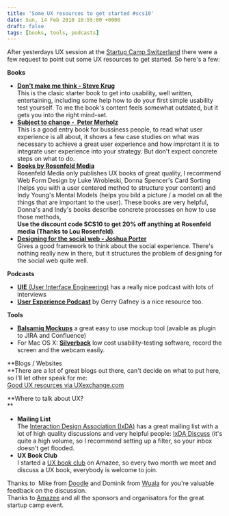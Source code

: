 ```yaml
---
title: 'Some UX resources to get started #scs10'
date: Sun, 14 Feb 2010 10:55:00 +0000
draft: false
tags: [books, tools, podcasts]
---
```


After yesterdays UX session at the [Startup Camp Switzerland](http://www.amazee.com/startupcamp-switzerland-0/) there were a few request to point out some UX resources to get started. So here's a few:

  
**Books**  

*   [**Don't make me think - Steve Krug**](http://www.amazon.de/gp/product/0321344758?ie=UTF8&tag=avertas-21&linkCode=as2&camp=1638&creative=6742&creativeASIN=0321344758)  
    This is the clasic starter book to get into usability, well written, entertaining, including some help how to do your first simple usability test yourself. To me the book's content feels somewhat outdated, but it gets you into the right mind-set.
*   [**Subject to change -  Peter Merholz**](http://www.amazon.de/gp/product/0596516835?ie=UTF8&tag=avertas-21&linkCode=as2&camp=1638&creative=6742&creativeASIN=0596516835)  
    This is a good entry book for bussiness people, to read what user experience is all about, it shows a few case studies on what was necessary to achieve a great user experience and how improtant it is to integrate user experience into your strategy. But don't expect concrete steps on what to do.
*   [**Books by Rosenfeld Media**](http://rosenfeldmedia.com)  
    Rosenfeld Media only publishes UX books of great quality, I recommend Web Form Design by Luke Wrobleski, Donna Spencer's Card Sorting (helps you with a user centered method to structure your content) and Indy Young's Mental Models (helps you bild a picture / a model on all the things that are important to the user). These books are very helpful, Donna's and Indy's books describe concrete processes on how to use those methods,  
    **Use the discount code SCS10 to get 20% off anything at Rosenfeld media (Thanks to Lou Rosenfeld)**_._
*   [**Designing for the social web - Joshua Porter**](http://www.amazon.de/gp/product/0321534921?ie=UTF8&tag=avertas-21&linkCode=as2&camp=1638&creative=6742&creativeASIN=0321534921)  
    Gives a good framework to think about the social experience. There's nothing really new in there, but it structures the problem of designing for the social web quite well.

**Podcasts**  

*   [**UIE** (User Interface Engineering)](http://www.uie.com/brainsparks/topics/podcasts/) has a really nice podcast with lots of interviews
*   [**User Experience Podcast**](http://uxpod.libsyn.com/) by Gerry Gafney is a nice resource too.

**Tools**  

*   **[Balsamiq Mockups](http://www.balsamiq.com/)** a great easy to use mockup tool (avaible as plugin to JIRA and Confluence)
*   For Mac OS X: [**Silverback**](http://silverbackapp.com/) low cost usability-testing software, record the screen and the webcam easily. 

**Blogs / Websites  
**There are a lot of great blogs out there, can't decide on what to put here, so I'll let other speak for me:  
[Good UX resources via UXexchange.com](http://uxexchange.com/questions/17/good-ux-resources)

**Where to talk about UX?  
**

*   **Mailing List**  
    The [Interaction Design Association (IxDA)](http://www.ixda.org/) has a great mailing list with a lot of high quality discussions and very helpful people: [IxDA Discuss](http://www.ixda.org/en/join_us/ixd_discussion_list/subscribe_to_IxD_discussion.shtml) (it's quite a high volume, so I recommend setting up a filter, so your inbox doesn't get flooded.
*   **UX Book Club**  
    I started a [UX book club](http://www.amazee.com/ux-book-club-switzerland) on Amazee, so every two month we meet and discuss a UX book, everybody is welcome to join.

  
Thanks to  Mike from [Doodle](http://www.doodle.com/) and Dominik from [Wuala](http://wuala.com) for you're valuable feedback on the discussion.  
Thanks to [Amazee](http://www.amazee.com) and all the sponsors and organisators for the great startup camp event.